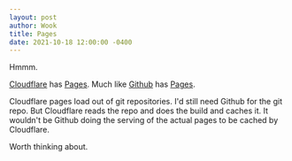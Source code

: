 ```yaml
---
layout: post
author: Wook
title: Pages
date: 2021-10-18 12:00:00 -0400
---
```


Hmmm.

[Cloudflare](https://www.cloudflare.com) has [Pages](https://developers.cloudflare.com/pages/ "Cloudflare Pages").  Much like [Github](https://github.com "Github") has [Pages](https://pages.github.com "Github Pages").

Cloudflare pages load out of git repositories.  I'd still need Github for the git repo.  But Cloudflare reads the repo and does the build and caches it.  It wouldn't be Github doing the serving of the actual pages to be cached by Cloudflare.

Worth thinking about.